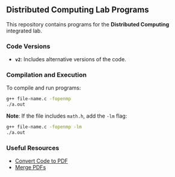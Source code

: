 ## Distributed Computing Lab Programs

This repository contains programs for the **Distributed Computing** integrated lab.

### Code Versions

- **`v2`**: Includes alternative versions of the code.

### Compilation and Execution

To compile and run programs:

```bash
g++ file-name.c -fopenmp
./a.out
```

**Note**: If the file includes `math.h`, add the `-lm` flag:

```bash
g++ file-name.c -fopenmp -lm
./a.out
```

### Useful Resources

- [Convert Code to PDF](https://tarikjaber.github.io/Code-to-PDF/)
- [Merge PDFs](https://www.ilovepdf.com/merge_pdf)
